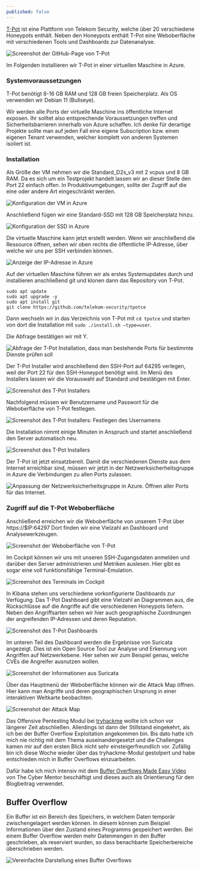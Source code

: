 ```yaml
---
published: false
---
```

[T-Pot](https://github.com/telekom-security/tpotce) ist eine Plattform von Telekom Security, welche über 20 verschiedene Honeypots enthält. Neben den Honeypots enthält T-Pot eine Weboberfläche mit verschiedenen Tools und Dashboards zur Datenanalyse.


![Screenshot der GitHub-Page von T-Pot]({{site.baseurl}}/images/tpot-01.png)

Im Folgenden installieren wir T-Pot in einer virtuellen Maschine in Azure.

### Systemvoraussetzungen

T-Pot benötigt 8-16 GB RAM und 128 GB freien Speicherplatz. Als OS verwenden wir Debian 11 (Bullseye).

Wir werden alle Ports der virtuelle Maschine ins öffentliche Internet exposen. Ihr solltet also entsprechende Voraussetzungen treffen und Sicherheitsbarrieren innerhalb von Azure schaffen. Ich denke für derartige Projekte sollte man auf jeden Fall eine eigene Subscription bzw. einen eigenen Tenant verwenden, welcher komplett von anderen Systemen isoliert ist.

### Installation

Als Größe der VM nehmen wir die Standard_D2s_v3 mit 2 vcpus und 8 GB RAM.
Da es sich um ein Testprojekt handelt lassen wir an dieser Stelle den Port 22 einfach offen. In Produktivumgebungen, sollte der Zugriff auf die eine oder andere Art eingeschränkt werden.

![Konfiguration der VM in Azure]({{site.baseurl}}/images/tpot-02.png)

Anschließend fügen wir eine Standard-SSD mit 128 GB Speicherplatz hinzu.

![Konfiguration der SSD in Azure]({{site.baseurl}}/images/tpot-03.png)

Die virtuelle Maschine kann jetzt erstellt werden. Wenn wir anschließend die Ressource öffnen, sehen wir oben rechts die öffentliche IP-Adresse, über welche wir uns per SSH verbinden können.

![Anzeige der IP-Adresse in Azure]({{site.baseurl}}/images/tpot-04.png)

Auf der virtuellen Maschine führen wir als erstes Systemupdates durch und installieren anschließend git und klonen dann das Repository von T-Pot.

```
sudo apt update
sudo apt upgrade -y
sudo apt install git
git clone https://github.com/telekom-security/tpotce
```

Dann wechseln wir in das Verzeichnis von T-Pot mit `cd tpotce` und starten von dort die Installation mit `sudo ./install.sh —type=user`.

Die Abfrage bestätigen wir mit Y. 

![Abfrage der T-Pot Installation, dass man bestehende Ports für bestimmte Dienste prüfen soll]({{site.baseurl}}/images/tpot-05.png)

Der T-Pot Installer wird anschließend den SSH-Port auf 64295 verlegen, weil der Port 22 für den SSH-Honeypot benötigt wird. Im Menü des Installers lassen wir die Vorauswahl auf Standard und bestätigen mit Enter.

![Screenshot des T-Pot Installers]({{site.baseurl}}/images/tpot-06.png)

Nachfolgend müssen wir Benutzername und Passwort für die Weboberfläche von T-Pot festlegen.

![Screenshot des T-Pot Installers: Festlegen des Usernamens]({{site.baseurl}}/images/tpot-07.png)

Die Installation nimmt einige Minuten in Anspruch und startet anschließend den Server automatisch neu.

![Screenshot des T-Pot Installers]({{site.baseurl}}/images/tpot-08.png)


Der T-Pot ist jetzt einsatzbereit. Damit die verschiedenen Dienste aus dem Internet erreichbar sind, müssen wir jetzt in der Netzwerksicherheitsgruppe in Azure die Verbindungen zu allen Ports zulassen. 

![Anpassung der Netzwerksicherheitsgruppe in Azure. Öffnen aller Ports für das Internet.]({{site.baseurl}}/images/tpot-09.png)


### Zugriff auf die T-Pot Weboberfläche

Anschließend erreichen wir die Weboberfläche von unserem T-Pot über https://$IP:64297 
Dort finden wir eine Vielzahl an Dashboard und Analysewerkzeugen.

![Screenshot der Weboberfläche von T-Pot]({{site.baseurl}}/images/tpot-10.png)

Im Cockpit können wir uns mit unseren SSH-Zugangsdaten anmelden und darüber den Server administrieren und Metriken auslesen. Hier gibt es sogar eine voll funktionsfähige Terminal-Emulation.

![Screenshot des Terminals im Cockpit]({{site.baseurl}}/images/tpot-11.png)

In Kibana stehen uns verschiedene vorkonfigurierte Dashboards zur Verfügung. Das T-Pot Dashboard gibt eine Vielzahl an Diagrammen aus, die Rückschlüsse auf die Angriffe auf die verschiedenen Honeypots liefern. Neben den Angriffsarten sehen wir hier auch geographische Zuordnungen der angreifenden IP-Adressen und deren Reputation. 

![Screenshot des T-Pot Dashboards]({{site.baseurl}}/images/tpot-12.png)

Im unteren Teil des Dashboard werden die Ergebnisse von Suricata angezeigt. Dies ist ein Open Source Tool zur Analyse und Erkennung von Angriffen auf Netzwerkebene. Hier sehen wir zum Beispiel genau, welche CVEs die Angreifer ausnutzen wollen.

![Screenshot der Informationen aus Suricata]({{site.baseurl}}/images/tpot-13.png)

Über das Hauptmenü der Weboberfläche können wir die Attack Map öffnen. Hier kann man Angriffe und deren geographischen Ursprung in einer interaktiven Weltkarte beobachten.

![Screenshot der Attack Map]({{site.baseurl}}/images/tpot-14.png)



















Das Offensive Pentesting Modul bei [tryhackme](https://tryhackme.com/path-action/pentesting/join) wollte ich schon vor längerer Zeit abschließen. Allerdings ist dann der Stillstand eingekehrt, als ich bei der Buffer Overflow Exploitation angekommen bin. Bis dato hatte ich mich nie richtig mit dem Thema auseinandergesetzt und die Challenges kamen mir auf den ersten Blick nicht sehr einsteigerfreundlich vor. Zufällig bin ich diese Woche wieder über das tryhackme-Modul gestolpert und habe entschieden mich in Buffer Overflows einzuarbeiten.

Dafür habe ich mich intensiv mit dem [Buffer Overflows Made Easy Video](https://www.youtube.com/watch?v=ncBblM920jw) von The Cyber Mentor beschäftigt und dieses auch als Orientierung für den Blogbeitrag verwendet. 

## Buffer Overflow

Ein Buffer ist ein Bereich des Speichers, in welchem Daten temporär zwischengelagert werden können. In diesem können zum Beispiel Informationen über den Zustand eines Programms gespeichert werden. Bei einem Buffer Overflow werden mehr Datenmengen in den Buffer geschrieben, als reserviert wurden, so dass benachbarte Speicherbereiche überschrieben werden. 

![Vereinfachte Darstellung eines Buffer Overflows]({{site.baseurl}}/images/buffer-00.png)